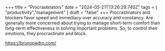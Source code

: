 +++ 
  title = "Procrastinators"
  date = "2024-05-21T13:26:29.740Z"
  tags = [ "productivity","management" ]
  draft = "false"
+++
Procrastinators and blockers favor speed and immediacy over accuracy and constancy. Are generally more concerned about trying to manage short-term comfort than long-term effectiveness in solving important problems. So, to control their emotions, they procrastinate and block.
  
https://brunopedro.com/
